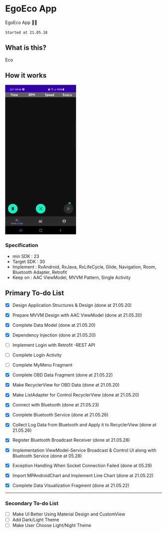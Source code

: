 # EgoEco App

EgoEco App 🏃‍♂


`Started at 21.05.18`


## What is this?

Eco

## How it works
![](.README_images/demo_image/app_demo.gif)

### Specification
- min SDK : 23
- Target SDK : 30  
- Implement : RxAndroid, RxJava, RxLifeCycle, Glide, Navigation, Room, Bluetooth Adapter, Retrofit
- Keep on : AAC ViewModel, MVVM Pattern, Single Activity

## Primary To-do List 
- [X] Design Application Structures & Design (done at 21.05.20)
- [X] Prepare MVVM Design with AAC ViewModel (done at 21.05.20)
- [X] Complete Data Model (done at 21.05.20)
- [X] Dependency Injection (done at 21.05.20)
- [ ] Implement Login with Retrofit -REST API
- [ ] Complete Login Activity
- [ ] Complete MyMenu Fragment
- [X] Complete OBD Data Fragment (done at 21.05.22)
- [X] Make RecyclerView for OBD Data (done at 21.05.20)
- [X] Make ListAdapter for Control RecyclerView (done at 21.05.20)
- [X] Connect with Bluetooth (done at 21.05.23)
- [X] Complete Bluetooth Service (done at 21.05.26)
- [X] Collect Log Data from Bluetooth and Apply it to RecyclerView (done at 21.05.26)
- [X] Register Bluetooth Broadcast Receiver (done at 21.05.28)
- [X] Implementation ViewModel-Service Broadcast & Control UI along with Bluetooth Service (done at 05.28)
- [X] Exception Handling When Socket Connection Failed (done at 05.29)
- [X] Import MPAndroidChart and Implement Line Chart (done at 21.05.22)
- [X] Complete Data Visualization Fragment (done at 21.05.22)


----------------
### Secondary To-do List 
- [ ] Make UI Better Using Material Design and CustomView
- [ ] Add Dark/Light Theme
- [ ] Make User Choose Light/Night Theme

